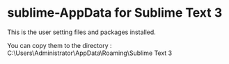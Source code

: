 # sublime-AppData for Sublime Text 3

This is the user setting files and packages installed.

You can copy them to the directory :  C:\Users\Administrator\AppData\Roaming\Sublime Text 3


